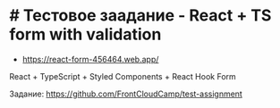 # # Тестовое заадание - React + TS form with validation

-  https://react-form-456464.web.app/

React + TypeScript + Styled Components + React Hook Form

Задание: https://github.com/FrontCloudCamp/test-assignment
